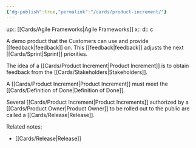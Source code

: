 ```yaml
---
{"dg-publish":true,"permalink":"/cards/product-increment/"}
---
```


up:: [[Cards/Agile Frameworks\|Agile Frameworks]] 
x:: 
d:: c

A demo product that the Customers can use and provide [[feedback\|feedback]] on. This [[feedback\|feedback]] adjusts the next [[Cards/Sprint\|Sprint]] priorities.

The idea of a [[Cards/Product Increment\|Product Increment]] is to obtain feedback from the [[Cards/Stakeholders\|Stakeholders]].

A [[Cards/Product Increment\|Product Increment]] must meet the [[Cards/Definition of Done\|Definition of Done]]. 

Several [[Cards/Product Increment\|Product Increments]] authorized by a [[Cards/Product Owner\|Product Owner]] to be rolled out to the public are called a [[Cards/Release\|Release]].  

Related notes:
- [[Cards/Release\|Release]] 